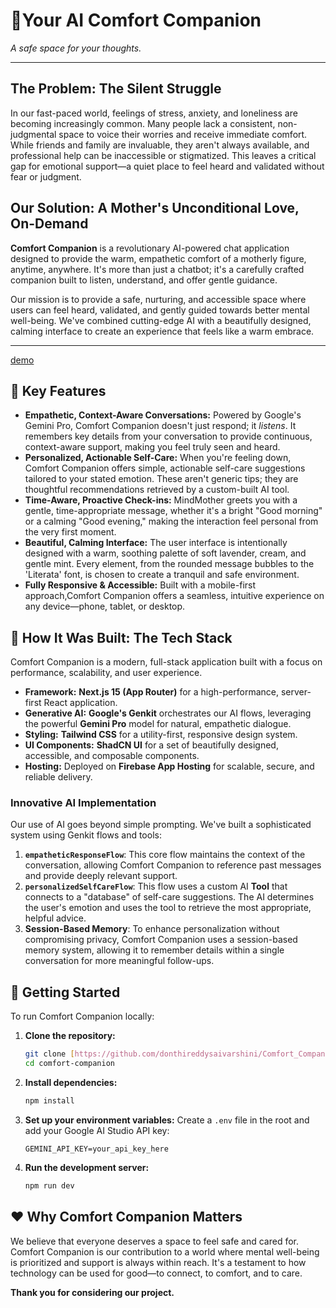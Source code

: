 
# 💜Your AI Comfort Companion

*A safe space for your thoughts.*

---

## The Problem: The Silent Struggle

In our fast-paced world, feelings of stress, anxiety, and loneliness are becoming increasingly common. Many people lack a consistent, non-judgmental space to voice their worries and receive immediate comfort. While friends and family are invaluable, they aren't always available, and professional help can be inaccessible or stigmatized. This leaves a critical gap for emotional support—a quiet place to feel heard and validated without fear or judgment.

## Our Solution: A Mother's Unconditional Love, On-Demand

**Comfort Companion** is a revolutionary AI-powered chat application designed to provide the warm, empathetic comfort of a motherly figure, anytime, anywhere. It's more than just a chatbot; it's a carefully crafted companion built to listen, understand, and offer gentle guidance.

Our mission is to provide a safe, nurturing, and accessible space where users can feel heard, validated, and gently guided towards better mental well-being. We've combined cutting-edge AI with a beautifully designed, calming interface to create an experience that feels like a warm embrace.

---
[demo](https://youtube.com/shorts/y30KUuzFi1o?feature=share)
## 🌟 Key Features

*   **Empathetic, Context-Aware Conversations:** Powered by Google's Gemini Pro, Comfort Companion doesn't just respond; it *listens*. It remembers key details from your conversation to provide continuous, context-aware support, making you feel truly seen and heard.
*   **Personalized, Actionable Self-Care:** When you're feeling down, Comfort Companion offers simple, actionable self-care suggestions tailored to your stated emotion. These aren't generic tips; they are thoughtful recommendations retrieved by a custom-built AI tool.
*   **Time-Aware, Proactive Check-ins:** MindMother greets you with a gentle, time-appropriate message, whether it's a bright "Good morning" or a calming "Good evening," making the interaction feel personal from the very first moment.
*   **Beautiful, Calming Interface:** The user interface is intentionally designed with a warm, soothing palette of soft lavender, cream, and gentle mint. Every element, from the rounded message bubbles to the 'Literata' font, is chosen to create a tranquil and safe environment.
*   **Fully Responsive & Accessible:** Built with a mobile-first approach,Comfort Companion offers a seamless, intuitive experience on any device—phone, tablet, or desktop.

## 🤖 How It Was Built: The Tech Stack

Comfort Companion is a modern, full-stack application built with a focus on performance, scalability, and user experience.

*   **Framework:** **Next.js 15 (App Router)** for a high-performance, server-first React application.
*   **Generative AI:** **Google's Genkit** orchestrates our AI flows, leveraging the powerful **Gemini Pro** model for natural, empathetic dialogue.
*   **Styling:** **Tailwind CSS** for a utility-first, responsive design system.
*   **UI Components:** **ShadCN UI** for a set of beautifully designed, accessible, and composable components.
*   **Hosting:** Deployed on **Firebase App Hosting** for scalable, secure, and reliable delivery.

### Innovative AI Implementation

Our use of AI goes beyond simple prompting. We've built a sophisticated system using Genkit flows and tools:

1.  **`empatheticResponseFlow`**: This core flow maintains the context of the conversation, allowing Comfort Companion to reference past messages and provide deeply relevant support.
2.  **`personalizedSelfCareFlow`**: This flow uses a custom AI **Tool** that connects to a "database" of self-care suggestions. The AI determines the user's emotion and uses the tool to retrieve the most appropriate, helpful advice.
3.  **Session-Based Memory**: To enhance personalization without compromising privacy, Comfort Companion uses a session-based memory system, allowing it to remember details within a single conversation for more meaningful follow-ups.

## 🚀 Getting Started

To run Comfort Companion locally:

1.  **Clone the repository:**
    ```bash
    git clone [https://github.com/donthireddysaivarshini/Comfort_Companion.git]
    cd comfort-companion
    ```

2.  **Install dependencies:**
    ```bash
    npm install
    ```

3.  **Set up your environment variables:**
    Create a `.env` file in the root and add your Google AI Studio API key:
    ```
    GEMINI_API_KEY=your_api_key_here
    ```

4.  **Run the development server:**
    ```bash
    npm run dev
    ```


   
## ❤️ Why Comfort Companion Matters

We believe that everyone deserves a space to feel safe and cared for. Comfort Companion is our contribution to a world where mental well-being is prioritized and support is always within reach. It's a testament to how technology can be used for good—to connect, to comfort, and to care.

**Thank you for considering our project.**

